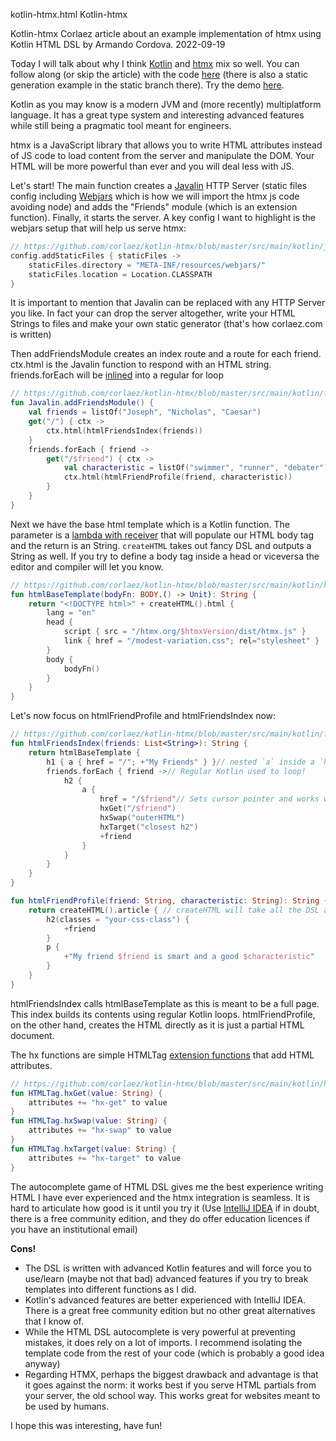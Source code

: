 kotlin-htmx.html
Kotlin-htmx

Kotlin-htmx
Corlaez article about an example implementation of htmx using Kotlin HTML DSL by Armando Cordova.
2022-09-19


Today I will talk about why I think [Kotlin](https://kotlinlang.org/) and [htmx](https://htmx.org/) mix so well. You can follow along (or skip the article) with the code [here](https://github.com/corlaez/kotlin-htmx) (there is also a static generation example in the static branch there). Try the demo [here](https://corlaez.com/assets/htmx/index.html).

Kotlin as you may know is a modern JVM and (more recently) multiplatform language. It has a great type system and interesting advanced features while still being a pragmatic tool meant for engineers.

htmx is a JavaScript library that allows you to write HTML attributes instead of JS code to load content from the server and manipulate the DOM. Your HTML will be more powerful than ever and you will deal less with JS.

Let's start! The main function creates a [Javalin](https://javalin.io/) HTTP Server (static files config including [Webjars](https://www.webjars.org/) which is how we will import the htmx js code avoiding node) and adds the "Friends" module (which is an extension function). Finally, it starts the server. A key config I want to highlight is the webjars setup that will help us serve htmx:

```kotlin
// https://github.com/corlaez/kotlin-htmx/blob/master/src/main/kotlin/javalin.kt
config.addStaticFiles { staticFiles ->
    staticFiles.directory = "META-INF/resources/webjars/"
    staticFiles.location = Location.CLASSPATH
}
```

It is important to mention that Javalin can be replaced with any HTTP Server you like. In fact your can drop the server altogether, write your HTML Strings to files and make your own static generator (that's how corlaez.com is written)

Then addFriendsModule creates an index route and a route for each friend. ctx.html is the Javalin function to respond with an HTML string. friends.forEach will be [inlined](https://kotlinlang.org/docs/inline-functions.html) into a regular for loop

```kotlin
// https://github.com/corlaez/kotlin-htmx/blob/master/src/main/kotlin/friends/addFriendsModule.kt
fun Javalin.addFriendsModule() {
    val friends = listOf("Joseph", "Nicholas", "Caesar")
    get("/") { ctx ->
        ctx.html(htmlFriendsIndex(friends))
    }
    friends.forEach { friend ->
        get("/$friend") { ctx ->
            val characteristic = listOf("swimmer", "runner", "debater").random()
            ctx.html(htmlFriendProfile(friend, characteristic))
        }
    }
}
```

Next we have the base html template which is a Kotlin function. The parameter is a [lambda with receiver](https://kotlinlang.org/docs/lambdas.html#function-literals-with-receiver) that will populate our HTML body tag and the return is an String. `createHTML` takes out fancy DSL and outputs a String as well.
If you try to define a body tag inside a head or viceversa the editor and compiler will let you know.

```kotlin
// https://github.com/corlaez/kotlin-htmx/blob/master/src/main/kotlin/htmlBaseTemplate.kt
fun htmlBaseTemplate(bodyFn: BODY.() -> Unit): String {
    return "<!DOCTYPE html>" + createHTML().html {
        lang = "en"
        head {
            script { src = "/htmx.org/$htmxVersion/dist/htmx.js" }
            link { href = "/modest-variation.css"; rel="stylesheet" }
        }
        body {
            bodyFn()
        }
    }
}
```

Let's now focus on htmlFriendProfile and htmlFriendsIndex now:

```kotlin
// https://github.com/corlaez/kotlin-htmx/blob/master/src/main/kotlin/friends/html.kt
fun htmlFriendsIndex(friends: List<String>): String {
    return htmlBaseTemplate {
        h1 { a { href = "/"; +"My Friends" } }// nested `a` inside a `h1`. To insert a text inside any tag we use the + operator
        friends.forEach { friend ->// Regular Kotlin used to loop!
            h2 {
                a {
                    href = "/$friend"// Sets cursor pointer and works without js
                    hxGet("/$friend")
                    hxSwap("outerHTML")
                    hxTarget("closest h2")
                    +friend
                }
            }
        }
    }
}

fun htmlFriendProfile(friend: String, characteristic: String): String {
    return createHTML().article { // createHTML will take all the DSL and produce a String
        h2(classes = "your-css-class") {
            +friend
        }
        p {
            +"My friend $friend is smart and a good $characteristic"
        }
    }
}
```

htmlFriendsIndex calls htmlBaseTemplate as this is meant to be a full page. This index builds its contents using regular Kotlin loops. htmlFriendProfile, on the other hand, creates the HTML directly as it is just a partial HTML document.

The hx functions are simple HTMLTag [extension functions](https://kotlinlang.org/docs/extensions.html) that add HTML attributes.

```kotlin
// https://github.com/corlaez/kotlin-htmx/blob/master/src/main/kotlin/hx.kt
fun HTMLTag.hxGet(value: String) {
    attributes += "hx-get" to value
}
fun HTMLTag.hxSwap(value: String) {
    attributes += "hx-swap" to value
}
fun HTMLTag.hxTarget(value: String) {
    attributes += "hx-target" to value
}
```

The autocomplete game of HTML DSL gives me the best experience writing HTML I have ever experienced and the htmx integration is seamless. It is hard to articulate how good is it until you try it (Use [IntelliJ IDEA](https://www.jetbrains.com/idea/) if in doubt, there is a free community edition, and they do offer education licences if you have an institutional email)

**Cons!**

* The DSL is written with advanced Kotlin features and will force you to use/learn (maybe not that bad) advanced features if you try to break templates into different functions as I did.
* Kotlin's advanced features are better experienced with IntelliJ IDEA. There is a great free community edition but no other great alternatives that I know of.
* While the HTML DSL autocomplete is very powerful at preventing mistakes, it does rely on a lot of imports. I recommend isolating the template code from the rest of your code (which is probably a good idea anyway)
* Regarding HTMX, perhaps the biggest drawback and advantage is that it goes against the norm: it works best if you serve HTML partials from your server, the old school way. This works great for websites meant to be used by humans.

I hope this was interesting, have fun!
